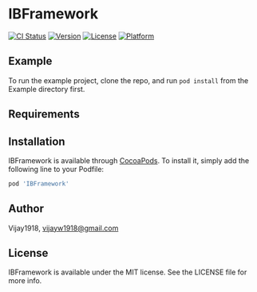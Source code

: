 # IBFramework

[![CI Status](https://img.shields.io/travis/Vijay1918/IBFramework.svg?style=flat)](https://travis-ci.org/Vijay1918/IBFramework)
[![Version](https://img.shields.io/cocoapods/v/IBFramework.svg?style=flat)](https://cocoapods.org/pods/IBFramework)
[![License](https://img.shields.io/cocoapods/l/IBFramework.svg?style=flat)](https://cocoapods.org/pods/IBFramework)
[![Platform](https://img.shields.io/cocoapods/p/IBFramework.svg?style=flat)](https://cocoapods.org/pods/IBFramework)

## Example

To run the example project, clone the repo, and run `pod install` from the Example directory first.

## Requirements

## Installation

IBFramework is available through [CocoaPods](https://cocoapods.org). To install
it, simply add the following line to your Podfile:

```ruby
pod 'IBFramework'
```

## Author

Vijay1918, vijayw1918@gmail.com

## License

IBFramework is available under the MIT license. See the LICENSE file for more info.
